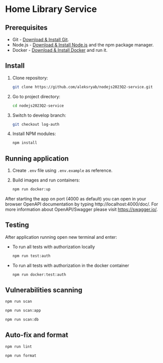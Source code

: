 # Home Library Service

## Prerequisites

- Git - [Download & Install Git](https://git-scm.com/downloads).
- Node.js - [Download & Install Node.js](https://nodejs.org/en/download/) and the npm package manager.
- Docker - [Download & Install Docker](https://docs.docker.com/engine/install/) and run it.

## Install

1. Clone repository:

   ```bash
   git clone https://github.com/aleksryab/nodejs2023Q2-service.git
   ```

2. Go to project directory:

   ```bash
   cd nodejs2023Q2-service
   ```

3. Switch to develop branch:

   ```bash
   git checkout log-auth
   ```

4. Install NPM modules:

   ```bash
   npm install
   ```

## Running application

1. Create `.env` file using `.env.example` as reference.
2. Build images and run containers:

   ```bash
   npm run docker:up
   ```

After starting the app on port (4000 as default) you can open
in your browser OpenAPI documentation by typing http://localhost:4000/doc/.
For more information about OpenAPI/Swagger please visit https://swagger.io/.

## Testing

After application running open new terminal and enter:

- To run all tests with authorization locally

  ```bash
  npm run test:auth
  ```

- To run all tests with authorization in the docker container
  ```bash
  npm run docker:test:auth
  ```

## Vulnerabilities scanning

```bash
npm run scan
```

```bash
npm run scan:app
```

```bash
npm run scan:db
```

## Auto-fix and format

```bash
npm run lint
```

```bash
npm run format
```
